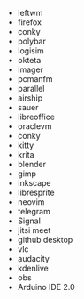 * leftwm<br>
* firefox<br>
* conky<br>
* polybar<br>
* logisim<br>
* okteta<br>
* imager<br>
* pcmanfm<br>
* parallel<br>
* airship<br>
* sauer<br>
* libreoffice<br>
* oraclevm<br>
* conky<br>
* kitty<br>
* krita<br>
* blender<br>
* gimp<br>
* inkscape<br>
* libresprite<br>
* neovim<br>
* telegram<br>
* Signal<br>
* jitsi meet<br>
* github desktop<br>
* vlc<br>
* audacity<br>
* kdenlive<br>
* obs<br>
* Arduino IDE 2.0<br>
